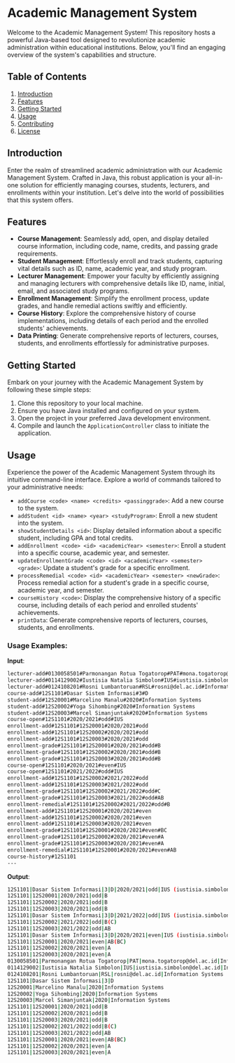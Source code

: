 # Academic Management System

Welcome to the Academic Management System! This repository hosts a powerful Java-based tool designed to revolutionize academic administration within educational institutions. Below, you'll find an engaging overview of the system's capabilities and structure.

## Table of Contents

1. [Introduction](#introduction)
2. [Features](#features)
3. [Getting Started](#getting-started)
4. [Usage](#usage)
5. [Contributing](#contributing)
6. [License](#license)

## Introduction

Enter the realm of streamlined academic administration with our Academic Management System. Crafted in Java, this robust application is your all-in-one solution for efficiently managing courses, students, lecturers, and enrollments within your institution. Let's delve into the world of possibilities that this system offers.

## Features

- **Course Management**: Seamlessly add, open, and display detailed course information, including code, name, credits, and passing grade requirements.
- **Student Management**: Effortlessly enroll and track students, capturing vital details such as ID, name, academic year, and study program.
- **Lecturer Management**: Empower your faculty by efficiently assigning and managing lecturers with comprehensive details like ID, name, initial, email, and associated study programs.
- **Enrollment Management**: Simplify the enrollment process, update grades, and handle remedial actions swiftly and efficiently.
- **Course History**: Explore the comprehensive history of course implementations, including details of each period and the enrolled students' achievements.
- **Data Printing**: Generate comprehensive reports of lecturers, courses, students, and enrollments effortlessly for administrative purposes.

## Getting Started

Embark on your journey with the Academic Management System by following these simple steps:

1. Clone this repository to your local machine.
2. Ensure you have Java installed and configured on your system.
3. Open the project in your preferred Java development environment.
4. Compile and launch the `ApplicationController` class to initiate the application.

## Usage

Experience the power of the Academic Management System through its intuitive command-line interface. Explore a world of commands tailored to your administrative needs:

- `addCourse <code> <name> <credits> <passinggrade>`: Add a new course to the system.
- `addStudent <id> <name> <year> <studyProgram>`: Enroll a new student into the system.
- `showStudentDetails <id>`: Display detailed information about a specific student, including GPA and total credits.
- `addEnrollment <code> <id> <academicYear> <semester>`: Enroll a student into a specific course, academic year, and semester.
- `updateEnrollmentGrade <code> <id> <academicYear> <semester> <grade>`: Update a student's grade for a specific enrollment.
- `processRemedial <code> <id> <academicYear> <semester> <newGrade>`: Process remedial action for a student's grade in a specific course, academic year, and semester.
- `courseHistory <code>`: Display the comprehensive history of a specific course, including details of each period and enrolled students' achievements.
- `printData`: Generate comprehensive reports of lecturers, courses, students, and enrollments.

### Usage Examples:

**Input**:

```bash
lecturer-add#0130058501#Parmonangan Rotua Togatorop#PAT#mona.togatorop@del.ac.id#Information Systems
lecturer-add#0114129002#Iustisia Natalia Simbolon#IUS#iustisia.simbolon@del.ac.id#Informatics
lecturer-add#0124108201#Rosni Lumbantoruan#RSL#rosni@del.ac.id#Information Systems
course-add#12S1101#Dasar Sistem Informasi#3#D
student-add#12S20001#Marcelino Manalu#2020#Information Systems
student-add#12S20002#Yoga Sihombing#2020#Information Systems
student-add#12S20003#Marcel Simanjuntak#2020#Information Systems
course-open#12S1101#2020/2021#odd#IUS
enrollment-add#12S1101#12S20001#2020/2021#odd
enrollment-add#12S1101#12S20002#2020/2021#odd
enrollment-add#12S1101#12S20003#2020/2021#odd
enrollment-grade#12S1101#12S20001#2020/2021#odd#B
enrollment-grade#12S1101#12S20002#2020/2021#odd#B
enrollment-grade#12S1101#12S20003#2020/2021#odd#B
course-open#12S1101#2020/2021#even#IUS
course-open#12S1101#2021/2022#odd#IUS
enrollment-add#12S1101#12S20002#2021/2022#odd
enrollment-add#12S1101#12S20003#2021/2022#odd
enrollment-grade#12S1101#12S20002#2021/2022#odd#C
enrollment-grade#12S1101#12S20003#2021/2022#odd#AB
enrollment-remedial#12S1101#12S20002#2021/2022#odd#B
enrollment-add#12S1101#12S20001#2020/2021#even
enrollment-add#12S1101#12S20002#2020/2021#even
enrollment-add#12S1101#12S20003#2020/2021#even
enrollment-grade#12S1101#12S20001#2020/2021#even#BC
enrollment-grade#12S1101#12S20002#2020/2021#even#A
enrollment-grade#12S1101#12S20003#2020/2021#even#A
enrollment-remedial#12S1101#12S20001#2020/2021#even#AB
course-history#12S1101
---
```

**Output**:

```bash
12S1101|Dasar Sistem Informasi|3|D|2020/2021|odd|IUS (iustisia.simbolon@del.ac.id)
12S1101|12S20001|2020/2021|odd|B
12S1101|12S20002|2020/2021|odd|B
12S1101|12S20003|2020/2021|odd|B
12S1101|Dasar Sistem Informasi|3|D|2021/2022|odd|IUS (iustisia.simbolon@del.ac.id)
12S1101|12S20002|2021/2022|odd|B(C)
12S1101|12S20003|2021/2022|odd|AB
12S1101|Dasar Sistem Informasi|3|D|2020/2021|even|IUS (iustisia.simbolon@del.ac.id)
12S1101|12S20001|2020/2021|even|AB(BC)
12S1101|12S20002|2020/2021|even|A
12S1101|12S20003|2020/2021|even|A
0130058501|Parmonangan Rotua Togatorop|PAT|mona.togatorop@del.ac.id|Information Systems
0114129002|Iustisia Natalia Simbolon|IUS|iustisia.simbolon@del.ac.id|Informatics
0124108201|Rosni Lumbantoruan|RSL|rosni@del.ac.id|Information Systems
12S1101|Dasar Sistem Informasi|3|D
12S20001|Marcelino Manalu|2020|Information Systems
12S20002|Yoga Sihombing|2020|Information Systems
12S20003|Marcel Simanjuntak|2020|Information Systems
12S1101|12S20001|2020/2021|odd|B
12S1101|12S20002|2020/2021|odd|B
12S1101|12S20003|2020/2021|odd|B
12S1101|12S20002|2021/2022|odd|B(C)
12S1101|12S20003|2021/2022|odd|AB
12S1101|12S20001|2020/2021|even|AB(BC)
12S1101|12S20002|2020/2021|even|A
12S1101|12S20003|2020/2021|even|A
```